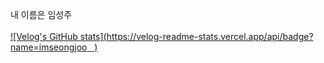 내 이름은 임성주</br></br>
[![Velog's GitHub stats](https://velog-readme-stats.vercel.app/api/badge?name=imseongjoo &nbsp; )](https://velog.io/@imseongjoo) 
